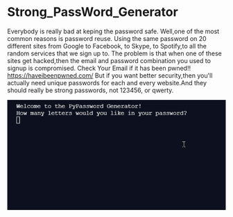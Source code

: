 # Strong_PassWord_Generator
Everybody is really bad at keping the password safe.
Well,one of the most common reasons is password reuse. Using the same password on 20 different sites from Google to Facebook, to Skype, to Spotify,to all the 
random services that we sign up to.
The problem is that when one of these sites get hacked,then the email and password combination you used to signup is compromised.
Check Your Email if it has been pwned!!
https://haveibeenpwned.com/
But if you want better security,then you'll actually need unique passwords for each and every website.And they should really be strong passwords, not 123456, or qwerty.

![](Animation.gif)
